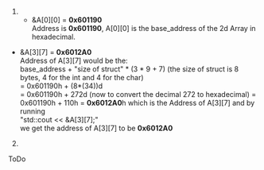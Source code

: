 1.  * &A[0][0] = **0x601190**   
 Address is **0x601190**, A[0][0] is the base_address of the 2d Array in hexadecimal.  
  * &A[3][7] = **0x6012A0**  
 Address of A[3][7] would be the:  
 base_address + "size of struct" * (3 * 9 + 7) (the size of struct is 8 bytes, 4 for the int and 4 for the char)  
 = 0x601190h + (8*(34))d  
 = 0x601190h + 272d (now to convert the decimal 272 to hexadecimal)
 = 0x601190h + 110h
 = **0x6012A0**h which is the Address of A[3][7] and by running  
 "std::cout << &A[3][7];"  
  we get the address of A[3][7] to be **0x6012A0**
 2.   
  ToDo
